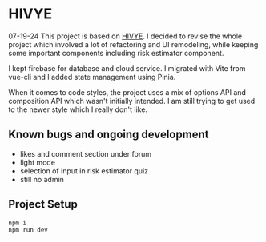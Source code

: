 # HIVYE 
07-19-24
This project is based on [HIVYE](https://github.com/AaronVillano/Mobile_Application.git).  I decided to revise the whole project which involved a lot of refactoring and UI remodeling, while keeping some important components including risk estimator component. 

I kept firebase for database and cloud service. I migrated with Vite from vue-cli and I added state management using Pinia.

When it comes to code styles, the project uses a mix of options API and composition API which wasn't initially intended. I am still trying to get used to the newer style which I really don't like.

## Known bugs and ongoing development
- likes and comment section under forum 
- light mode
- selection of input in risk estimator quiz
- still no admin

## Project Setup
```
npm i
npm run dev
```
